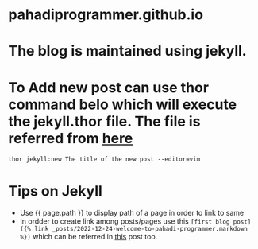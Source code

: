 # pahadiprogrammer.github.io

# The blog is maintained using jekyll.

# To Add new post can use thor command belo which will execute the jekyll.thor file. The file is referred from [here](https://gist.github.com/ichadhr/0b4e35174c7e90c0b31b)
`thor jekyll:new The title of the new post --editor=vim`

# Tips on Jekyll
- Use {{ page.path }} to display path of a page in order to link to same
- In ordder to create link among posts/pages use this `[first blog post]({% link _posts/2022-12-24-welcome-to-pahadi-programmer.markdown %})` which can be referred in [this](https://jekyllrb.com/docs/liquid/tags/#links) post too.